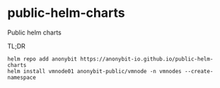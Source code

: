 # public-helm-charts
Public helm charts

TL;DR

```commandline
helm repo add anonybit https://anonybit-io.github.io/public-helm-charts
helm install vmnode01 anonybit-public/vmnode -n vmnodes --create-namespace
```


